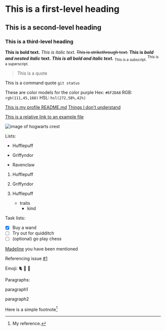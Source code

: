 # This is a first-level heading
## This is a second-level heading
### This is a third-level heading

**This is bold text.**
*This is italic text.*
~~This is strikethrough text.~~
**This is _bold and nested italic_ text.**
***This is all bold and italic text.***
<sub> This is a subscript. </sub>
<sup> This is a superscript. </sup>

> This is a quote

This is a command quote `git status`

These are color models for the color purple
Hex: `#6F2DA8`
RGB: `rgb(111,45,168)`
HSL: `hsl(272,58%,42%)`

[This is my profile README.md](https://github.com/KateGordon21/KateGordon21/blob/main/README.md)
[Things I don't understand](https://github.com/KateGordon21/Spring2023/blob/main/ThingsIDontnderstand.md)

[This is a relative link to an example file](referenceExampleFile.txt)

![image of hogwarts crest](https://1000logos.net/wp-content/uploads/2018/08/Hogwarts-Logo.jpg)

Lists:
- Hufflepuff
* Griffyndor
+ Ravenclaw

1. Hufflepuff
2. Griffyndor

1. Hufflepuff
    - traits
      - kind

Task lists:
- [x] Buy a wand
- [ ] Try out for quidditch
- [ ] \(optional) go play chess

[Madeline](https://github.com/Madeline-Ellingson) you have been mentioned

Referencing issue [#1](https://github.com/CS302spr23/hw-4-KateGordon21/issues/1)

Emoji:
:cat2: :yellow_heart: :black_heart:

Paragraphs:

paragraph1

paragraph2

Here is a simple footnote[^1]
[^1]: My reference.

<!-- This content will not appear in the rendered Markdown -->




